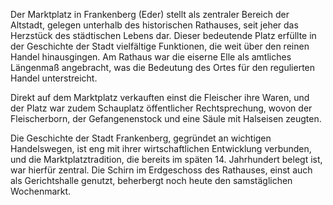 Der Marktplatz in Frankenberg (Eder) stellt als zentraler Bereich der Altstadt, gelegen unterhalb des historischen Rathauses, seit jeher das Herzstück des städtischen Lebens dar. Dieser bedeutende Platz erfüllte in der Geschichte der Stadt vielfältige Funktionen, die weit über den reinen Handel hinausgingen. Am Rathaus war die eiserne Elle als amtliches Längenmaß angebracht, was die Bedeutung des Ortes für den regulierten Handel unterstreicht.

Direkt auf dem Marktplatz verkauften einst die Fleischer ihre Waren, und der Platz war zudem Schauplatz öffentlicher Rechtsprechung, wovon der Fleischerborn, der Gefangenenstock und eine Säule mit Halseisen zeugten.

Die Geschichte der Stadt Frankenberg, gegründet an wichtigen Handelswegen, ist eng mit ihrer wirtschaftlichen Entwicklung verbunden, und die Marktplatztradition, die bereits im späten 14. Jahrhundert belegt ist, war hierfür zentral. Die Schirn im Erdgeschoss des Rathauses, einst auch als Gerichtshalle genutzt, beherbergt noch heute den samstäglichen Wochenmarkt.